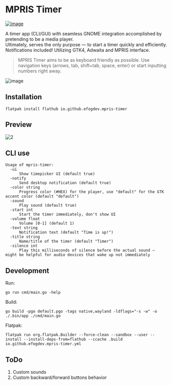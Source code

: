 # MPRIS Timer
[![image](https://github.com/user-attachments/assets/75651dc5-de7a-4244-974a-47ee69adac0f)](https://flathub.org/apps/io.github.efogdev.mpris-timer)

A timer app (CLI/GUI) with seamless GNOME integration accomplished by pretending to be a media player. \
Ultimately, serves the only purpose — to start a timer quickly and efficiently. \
Notifications included! Utilizing GTK4, Adwaita and MPRIS interface.

>MPRIS Timer aims to be as keyboard friendly as possible.
>Use navigation keys (arrows, tab, shift+tab, space, enter) or start inputting numbers right away.

![image](https://github.com/user-attachments/assets/3a6f6eb8-8e5f-4c16-a801-6e346bd4d100)

## Installation

```shell
flatpak install flathub io.github.efogdev.mpris-timer
```

## Preview

![2](https://github.com/user-attachments/assets/7be07479-85bb-44b1-9f6f-0fc85190c89e)

## CLI use

```text
Usage of mpris-timer:
  -ui
      Show timepicker UI (default true)
  -notify
      Send desktop notification (default true)
  -color string
      Progress color (#HEX) for the player, use "default" for the GTK accent color (default "default")
  -sound
      Play sound (default true)
  -start int
      Start the timer immediately, don't show UI
  -volume float
      Volume [0-1] (default 1)
  -text string
      Notification text (default "Time is up!")
  -title string
      Name/title of the timer (default "Timer")
  -silence int
      Play this milliseconds of silence before the actual sound — might be helpful for audio devices that wake up not immediately
```

## Development

Run:

```shell
go run cmd/main.go -help
```

Build:
```shell
go build -pgo default.pgo -tags native,wayland -ldflags="-s -w" -o ./.bin/app ./cmd/main.go
```

Flatpak:
```shell
flatpak run org.flatpak.Builder --force-clean --sandbox --user --install --install-deps-from=flathub --ccache .build io.github.efogdev.mpris-timer.yml
```

## ToDo

1) Custom sounds
2) Custom backward/forward buttons behavior 
